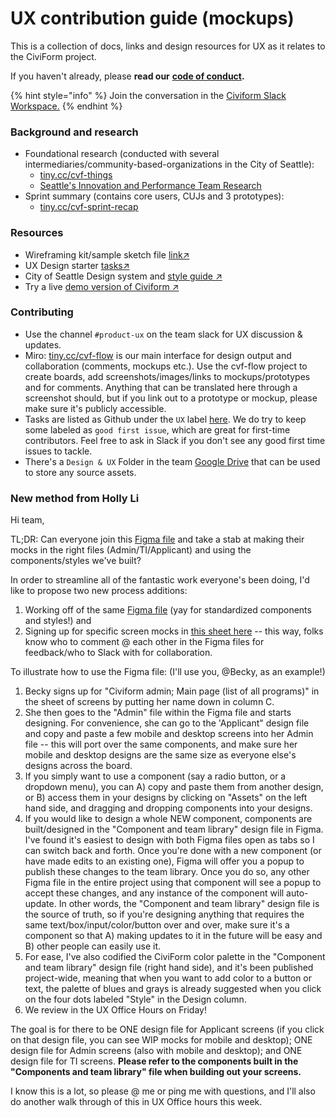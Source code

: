 # UX contribution guide (mockups)

This is a collection of docs, links and design resources for UX as it relates to the CiviForm project.

If you haven't already, please **read our** [**code of conduct**](https://github.com/civiform/civiform/blob/main/code\_of\_conduct.md)**.**

{% hint style="info" %}
Join the conversation in the [Civiform Slack Workspace.](https://app.slack.com/client/T01Q6PJQAES/C01R3BWAL1E)
{% endhint %}

### Background and research

* Foundational research (conducted with several intermediaries/community-based-organizations in the City of Seattle):
  * [tiny.cc/cvf-things](http://tiny.cc/cvf-things)
  * [Seattle's Innovation and Performance Team Research](https://drive.google.com/file/d/1-pjrb5zo5ZfILcVqgFW3hTD24q-envoa/view?usp=sharing)
* Sprint summary (contains core users, CUJs and 3 prototypes):
  * [tiny.cc/cvf-sprint-recap](http://tiny.cc/cvf-sprint-recap)

### Resources

* Wireframing kit/sample sketch file [link↗](https://drive.google.com/file/d/1Z30VjV3D0UAh3Ep1B-sF58U8HVxtqTXg/view)
* UX Design starter [tasks↗](https://docs.google.com/presentation/d/1bChSlWQAjyejyBdQh\_jfvXEuqVPQ68AsKWFHB1DAvx0/edit#slide=id.gc75122569a\_0\_1564)
* City of Seattle Design system and [style guide ↗](https://app.uxpin.com/design-system/3f410cc070aa87dbff70/city-of-seattle-digital-style-guide)
* Try a live [demo version of Civiform ↗](https://staging.seattle.civiform.com)

### Contributing

* Use the channel `#product-ux` on the team slack for UX discussion & updates.
* Miro: [tiny.cc/cvf-flow](http://tiny.cc/cvf-flow) is our main interface for design output and collaboration (comments, mockups etc.). Use the cvf-flow project to create boards, add screenshots/images/links to mockups/prototypes and for comments. Anything that can be translated here through a screenshot should, but if you link out to a prototype or mockup, please make sure it's publicly accessible.
* Tasks are listed as Github under the `UX` label [here](https://github.com/civiform/civiform/issues?q=is%3Aopen+is%3Aissue+label%3AUX). We do try to keep some labeled as `good first issue`, which are great for first-time contributors. Feel free to ask in Slack if you don't see any good first time issues to tackle.
* There's a `Design & UX` Folder in the team [Google Drive](https://github.com/civiform/civiform/wiki/Google-Drive) that can be used to store any source assets.

### New method from Holly Li

Hi team,

TL;DR: Can everyone join this [Figma file](https://www.figma.com/team\_invite/redeem/haR79GuC8VYA6BvL8xT6YE) and take a stab at making their mocks in the right files (Admin/TI/Applicant) and using the components/styles we've built?

In order to streamline all of the fantastic work everyone's been doing, I'd like to propose two new process additions:

1. Working off of the same [Figma file](https://www.figma.com/team\_invite/redeem/haR79GuC8VYA6BvL8xT6YE) (yay for standardized components and styles!) and
2. Signing up for specific screen mocks in [this sheet here](https://docs.google.com/spreadsheets/d/1I4h1Ra5-DeFBcGJgMT8XlKVbSZTZ74\_rlACKpViXiZI/edit?resourcekey=0-5a0s0KHRI4qxL3bstiy1Ng#gid=0) -- this way, folks know who to comment @ each other in the Figma files for feedback/who to Slack with for collaboration.

To illustrate how to use the Figma file: (I'll use you, @Becky, as an example!)

1. Becky signs up for "Civiform admin; Main page (list of all programs)" in the sheet of screens by putting her name down in column C.
2. She then goes to the "Admin" file within the Figma file and starts designing. For convenience, she can go to the 'Applicant" design file and copy and paste a few mobile and desktop screens into her Admin file -- this will port over the same components, and make sure her mobile and desktop designs are the same size as everyone else's designs across the board.
3. If you simply want to use a component (say a radio button, or a dropdown menu), you can A) copy and paste them from another design, or B) access them in your designs by clicking on "Assets" on the left hand side, and dragging and dropping components into your designs.
4. If you would like to design a whole NEW component, components are built/designed in the "Component and team library" design file in Figma. I've found it's easiest to design with both Figma files open as tabs so I can switch back and forth. Once you're done with a new component (or have made edits to an existing one), Figma will offer you a popup to publish these changes to the team library. Once you do so, any other Figma file in the entire project using that component will see a popup to accept these changes, and any instance of the component will auto-update. In other words, the "Component and team library" design file is the source of truth, so if you're designing anything that requires the same text/box/input/color/button over and over, make sure it's a component so that A) making updates to it in the future will be easy and B) other people can easily use it.
5. For ease, I've also codified the CiviForm color palette in the "Component and team library" design file (right hand side), and it's been published project-wide, meaning that when you want to add color to a button or text, the palette of blues and grays is already suggested when you click on the four dots labeled "Style" in the Design column.
6. We review in the UX Office Hours on Friday!

The goal is for there to be ONE design file for Applicant screens (if you click on that design file, you can see WIP mocks for mobile and desktop); ONE design file for Admin screens (also with mobile and desktop); and ONE design file for TI screens. **Please refer to the components built in the "Components and team library" file when building out your screens.**

I know this is a lot, so please @ me or ping me with questions, and I'll also do another walk through of this in UX Office hours this week.
